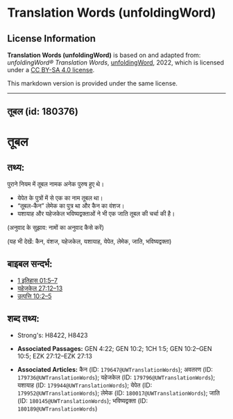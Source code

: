 # Translation Words (unfoldingWord)

## License Information

**Translation Words (unfoldingWord)** is based on and adapted from: _unfoldingWord® Translation Words_, [unfoldingWord](https://unfoldingword.org/utw), 2022, which is licensed under a [CC BY-SA 4.0 license](https://creativecommons.org/licenses/by-sa/4.0/legalcode.en).

This markdown version is provided under the same license.



--------------------------------

## तूबल (id: 180376)

तूबल
====

तथ्य:
-----

पुराने नियम में तूबल नामक अनेक पुरुष हुए थे।

* येपेत के पुत्रों में से एक का नाम तूबल था।
* “तूबल\-कैन” लेमेक का पुत्र था और कैन का वंशज।
* यशायाह और यहेजकेल भविष्यद्वक्ताओं ने भी एक जाति तूबल की चर्चा की है।

(अनुवाद के सुझाव: नामों का अनुवाद कैसे करें)

(यह भी देखें: कैन, वंशज, यहेजकेल, यशायाह, येपेत, लेमेक, जाति, भविष्यद्वक्ता)

बाइबल सन्दर्भ:
--------------

* [1 इतिहास 01:5–7](https://ref.ly/1Chr0:0)
* [यहेजकेल 27:12–13](https://ref.ly/Ezek27:12-Ezek27:13)
* [उत्पत्ति 10:2–5](https://ref.ly/Gen10:2-Gen10:5)

शब्द तथ्य:
----------

* Strong's: H8422, H8423

* **Associated Passages:** GEN 4:22; GEN 10:2; 1CH 1:5; GEN 10:2–GEN 10:5; EZK 27:12–EZK 27:13
* **Associated Articles:** कैन (ID: `179647@UWTranslationWords`); अवतरण (ID: `179736@UWTranslationWords`); यहेजकेल (ID: `179796@UWTranslationWords`); यशायाह (ID: `179944@UWTranslationWords`); येपेत (ID: `179952@UWTranslationWords`); लेमेक (ID: `180017@UWTranslationWords`); जाति (ID: `180145@UWTranslationWords`); भविष्यद्वक्ता (ID: `180189@UWTranslationWords`)

